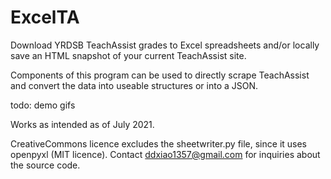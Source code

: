 # ExcelTA
Download YRDSB TeachAssist grades to Excel spreadsheets and/or locally save an HTML snapshot of your current TeachAssist site.

Components of this program can be used to directly scrape TeachAssist and convert the data into useable structures or into a JSON.

todo: demo gifs

Works as intended as of July 2021.

CreativeCommons licence excludes the sheetwriter.py file, since it uses openpyxl (MIT licence).
Contact ddxiao1357@gmail.com for inquiries about the source code.
